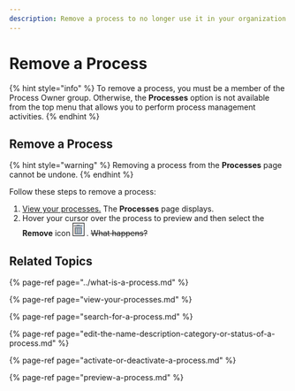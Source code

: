 ```yaml
---
description: Remove a process to no longer use it in your organization.
---
```


# Remove a Process

{% hint style="info" %}
To remove a process, you must be a member of the Process Owner group. Otherwise, the **Processes** option is not available from the top menu that allows you to perform process management activities.
{% endhint %}

## Remove a Process

{% hint style="warning" %}
Removing a process from the **Processes** page cannot be undone.
{% endhint %}

Follow these steps to remove a process:

1. [View your processes.](./#view-your-processes) The **Processes** page displays.
2. Hover your cursor over the process to preview and then select the **Remove** icon ![](../../../.gitbook/assets/remove-icon.png) . ~~What happens?~~

## Related Topics

{% page-ref page="../what-is-a-process.md" %}

{% page-ref page="view-your-processes.md" %}

{% page-ref page="search-for-a-process.md" %}

{% page-ref page="edit-the-name-description-category-or-status-of-a-process.md" %}

{% page-ref page="activate-or-deactivate-a-process.md" %}

{% page-ref page="preview-a-process.md" %}

